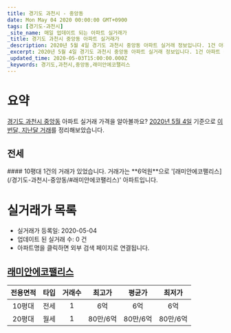 ```yaml
---
title: 경기도 과천시 - 중앙동
date: Mon May 04 2020 00:00:00 GMT+0900
tags: [경기도-과천시]
_site_name: 매일 업데이트 되는 아파트 실거래가
_title: 경기도 과천시 중앙동 아파트 실거래가
_description: 2020년 5월 4일 경기도 과천시 중앙동 아파트 실거래 정보입니다. 1건 아파트 정보가 있습니다.
_excerpt: 2020년 5월 4일 경기도 과천시 중앙동 아파트 실거래 정보입니다. 1건 아파트 정보가 있습니다.
_updated_time: 2020-05-03T15:00:00.000Z
_keywords: 경기도,과천시,중앙동,래미안에코팰리스
---
```





# 요약
<ins>경기도 과천시 중앙동</ins> 아파트 실거래 가격을 알아볼까요? <ins>2020년 5월 4일</ins> 기준으로 <ins>이번달, 지난달 거래</ins>를 정리해보았습니다.

## 전세
<div class="container">
<div class="twelve columns" markdown="1">
#### 10평대
1건의 거래가 있었습니다. 거래가는 **6억원**으로 '[래미안에코팰리스](/경기도-과천시-중앙동/#래미안에코팰리스)' 아파트입니다.
</div>
</div>



# 실거래가 목록
- 실거래가 등록일: 2020-05-04
- 업데이트 된 실거래 수: 0 건
- 아파트명을 클릭하면 외부 검색 페이지로 연결됩니다.

## [래미안에코팰리스](#래미안에코팰리스)

|전용면적|타입|거래수|최고가|평균가|최저가|
|:---:|:---:|:---:|:---:|:---:|:---:|
|10평대|<span class="deal-type-2">전세</span>|1|6억|6억|6억|
|20평대|<span class="deal-type-3">월세</span>|1|80만/6억|80만/6억|80만/6억|

<br/>



